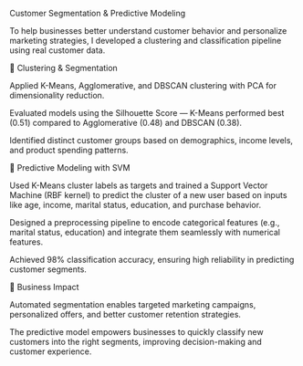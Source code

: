 Customer Segmentation & Predictive Modeling

To help businesses better understand customer behavior and personalize marketing strategies, I developed a clustering and classification pipeline using real customer data.

🔹 Clustering & Segmentation

Applied K-Means, Agglomerative, and DBSCAN clustering with PCA for dimensionality reduction.

Evaluated models using the Silhouette Score — K-Means performed best (0.51) compared to Agglomerative (0.48) and DBSCAN (0.38).

Identified distinct customer groups based on demographics, income levels, and product spending patterns.

🔹 Predictive Modeling with SVM

Used K-Means cluster labels as targets and trained a Support Vector Machine (RBF kernel) to predict the cluster of a new user based on inputs like age, income, marital status, education, and purchase behavior.

Designed a preprocessing pipeline to encode categorical features (e.g., marital status, education) and integrate them seamlessly with numerical features.

Achieved 98% classification accuracy, ensuring high reliability in predicting customer segments.

🔹 Business Impact

Automated segmentation enables targeted marketing campaigns, personalized offers, and better customer retention strategies.

The predictive model empowers businesses to quickly classify new customers into the right segments, improving decision-making and customer experience.
